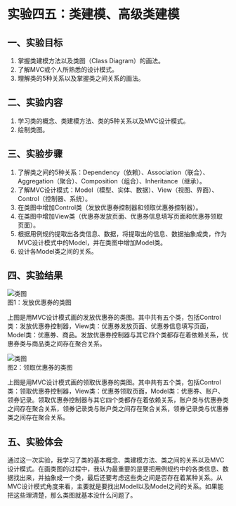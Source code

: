 # 实验四五：类建模、高级类建模  

## 一、实验目标  

1. 掌握类建模方法以及类图（Class Diagram）的画法。  
2. 了解MVC或个人所熟悉的设计模式。   
3. 理解类的5种关系以及掌握类之间关系的画法。  

## 二、实验内容  

1. 学习类的概念、类建模方法、类的5种关系以及MVC设计模式。  
2. 绘制类图。   

## 三、实验步骤  
1. 了解类之间的5种关系：Dependency（依赖）、Association（联合）、Aggregation（聚合）、Composition（组合）、Inheritance（继承）。    
2. 了解MVC设计模式：Model（模型、实体、数据）、View（视图、界面）、Control（控制器、系统）。  
3. 在类图中增加Control类（发放优惠券控制器和领取优惠券控制器）。   
4. 在类图中增加View类（优惠券发放页面、优惠券信息填写页面和优惠券领取页面）。   
5. 根据用例规约提取出各类信息、数据，将提取出的信息、数据抽象成类，作为MVC设计模式中的Model，并在类图中增加Model类。    
6. 设计各Model类之间的关系。    

## 四、实验结果   
![类图](./Send_MVC_ClassDiagram.jpg)  
图1：发放优惠券的类图   
   
上图是用MVC设计模式画的发放优惠券的类图。其中共有五个类，包括Control类：发放优惠券控制器，View类：优惠券发放页面、优惠券信息填写页面，Model类：优惠券、商品。发放优惠券控制器与其它四个类都存在着依赖关系，优惠券类与商品类之间存在聚合关系。
  
![类图](./Receive_MVC_ClassDiagram.jpg)  
图2：领取优惠券的类图   
   
上图是用MVC设计模式画的领取优惠券的类图。其中共有五个类，包括Control类：领取优惠券控制器，View类：优惠券领取页面，Model类：优惠券、账户、领券记录。领取优惠券控制器与其它四个类都存在着依赖关系，账户类与优惠券类之间存在聚合关系，领券记录类与账户类之间存在聚合关系，领券记录类与优惠券类之间存在聚合关系。  
  
## 五、实验体会  
通过这一次实验，我学习了类的基本概念、类建模方法、类之间的关系以及MVC设计模式。在画类图的过程中，我认为最重要的是要把用例规约中的各类信息、数据找出来，并抽象成一个类，最后还要考虑这些类之间是否存在着某种关系。从MVC设计模式角度来看，主要就是要找出Model以及Model之间的关系。如果能把这些理清楚，那么类图就基本没什么问题了。  
